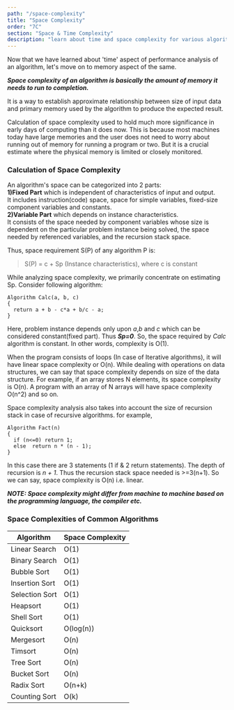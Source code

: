 ```yaml
---
path: "/space-complexity"
title: "Space Complexity"
order: "7C"
section: "Space & Time Complexity"
description: "learn about time and space complexity for various algorithms"
---
```


Now that we have learned about 'time' aspect of performance analysis of an algorithm, let's move on to memory aspect of the same.

***Space complexity of an algorithm is basically the amount of memory it needs to run to completion.***

It is a way to establish approximate relationship between size of input data and primary memory used by the algorithm to produce the expected result.

Calculation of space complexity used to hold much more significance in early days of computing than it does now. This is because most machines today have large memories and the user does not need to worry about running out of memory for running a program or two. But it is a crucial estimate where the physical memory is limited or closely monitored.

### **Calculation of Space Complexity**

An algorithm's space can be categorized into 2 parts:\
**1)Fixed Part** which is independent of characteristics of input and output.\
It includes instruction(code) space, space for simple variables, fixed-size component variables and constants.\
**2)Variable Part** which depends on instance characteristics.\
It consists of the space needed by component variables whose size is dependent on the particular problem instance being solved, the space needed by referenced variables, and the recursion stack space.

Thus, space requirement S(P) of any algorithm P is:
> S(P) = c + Sp (Instance characteristics), where c is constant

While analyzing space complexity, we primarily concentrate on estimating Sp.
Consider following algorithm:
```
Algorithm Calc(a, b, c)
{
  return a + b - c*a + b/c - a;
}
```
Here, problem instance depends only upon *a*,*b* and *c* which can be considered constant(fixed part). Thus ***Sp=0***. So, the space required by *Calc* algorithm is constant. In other words, complexity is O(1).

When the program consists of loops (In case of Iterative algorithms), it will have linear space complexity or O(n).
While dealing with operations on data structures, we can say that space complexity depends on size of the data structure. For example, if an array stores N elements, its space complexity is O(n). A program with an array of N arrays will have space complexity O(n^2) and so on.

Space complexity analysis also takes into account the size of recursion stack in case of recursive algorithms. for example,
```
Algorithm Fact(n)
{
  if (n<=0) return 1;
  else  return n * (n - 1);
}
```
In this case there are 3 statements (1 if & 2 return statements). The depth of recursion is *n + 1*. Thus the recursion stack space needed is >=3(n+1). So we can say, space complexity is O(n) i.e. linear.

***NOTE: Space complexity might differ from machine to machine based on the programming language, the compiler etc.***


### **Space Complexities of Common Algorithms**
| Algorithm | Space Complexity |
| --------- | ---------------- |
| Linear Search | O(1) |
| Binary Search | O(1) |
| Bubble Sort	|	O(1) |
| Insertion Sort	|	O(1) |
| Selection Sort	|	O(1) |
| Heapsort	|	O(1) |
| Shell Sort	|	O(1) |
| Quicksort | O(log(n)) |
| Mergesort	|	O(n) |
| Timsort	|	O(n) |
| Tree Sort	|	O(n) |
| Bucket Sort |		O(n) |
| Radix Sort	|	O(n+k) |
| Counting Sort	|	O(k) |
